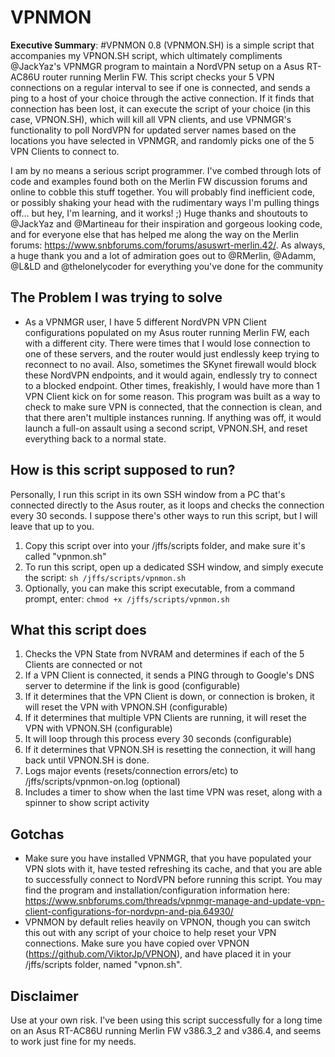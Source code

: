 # VPNMON

**Executive Summary**: #VPNMON 0.8 (VPNMON.SH) is a simple script that accompanies my VPNON.SH script, which ultimately compliments @JackYaz's VPNMGR program to maintain a NordVPN setup on a Asus RT-AC86U router running Merlin FW. This script checks your 5 VPN connections on a regular interval to see if one is connected, and sends a ping to a host of your choice through the active connection.  If it finds that connection has been lost, it can execute the script of your choice (in this case, VPNON.SH), which will kill all VPN clients, and use VPNMGR's functionality to poll NordVPN for updated server names based on the locations you have selected in VPNMGR, and randomly picks one of the 5 VPN Clients to connect to. 

I am by no means a serious script programmer. I've combed through lots of code and examples found both on the Merlin FW discussion forums and online to cobble this stuff together. You will probably find inefficient code, or possibly shaking your head with the rudimentary ways I'm pulling things off... but hey, I'm learning, and it works! ;)  Huge thanks and shoutouts to @JackYaz and @Martineau for their inspiration and gorgeous looking code, and for everyone else that has helped me along the way on the Merlin forums: https://www.snbforums.com/forums/asuswrt-merlin.42/.  As always, a huge thank you and a lot of admiration goes out to @RMerlin, @Adamm, @L&LD and @thelonelycoder for everything you've done for the community

The Problem I was trying to solve
---------------------------------
* As a VPNMGR user, I have 5 different NordVPN VPN Client configurations populated on my Asus router running Merlin FW, each with a different city.  There were times that I would lose connection to one of these servers, and the router would just endlessly keep trying to reconnect to no avail.  Also, sometimes the SKynet firewall would block these NordVPN endpoints, and it would again, endlessly try to connect to a blocked endpoint.  Other times, freakishly, I would have more than 1 VPN Client kick on for some reason.  This program was built as a way to check to make sure VPN is connected, that the connection is clean, and that there aren't multiple instances running.  If anything was off, it would launch a full-on assault using a second script, VPNON.SH, and reset everything back to a normal state.

How is this script supposed to run?
-----------------------------------
Personally, I run this script in its own SSH window from a PC that's connected directly to the Asus router, as it loops and checks the connection every 30 seconds. I suppose there's other ways to run this script, but I will leave that up to you.
1. Copy this script over into your /jffs/scripts folder, and make sure it's called "vpnmon.sh"
2. To run this script, open up a dedicated SSH window, and simply execute the script:
   ``sh /jffs/scripts/vpnmon.sh``
3. Optionally, you can make this script executable, from a command prompt, enter:
   ``chmod +x /jffs/scripts/vpnmon.sh``

What this script does
---------------------
1. Checks the VPN State from NVRAM and determines if each of the 5 Clients are connected or not
2. If a VPN Client is connected, it sends a PING through to Google's DNS server to determine if the link is good (configurable)
3. If it determines that the VPN Client is down, or connection is broken, it will reset the VPN with VPNON.SH (configurable)
4. If it determines that multiple VPN Clients are running, it will reset the VPN with VPNON.SH (configurable)
5. It will loop through this process every 30 seconds (configurable)
6. If it determines that VPNON.SH is resetting the connection, it will hang back until VPNON.SH is done.
7. Logs major events (resets/connection errors/etc) to /jffs/scripts/vpnmon-on.log (optional)
8. Includes a timer to show when the last time VPN was reset, along with a spinner to show script activity

Gotchas
-------
* Make sure you have installed VPNMGR, that you have populated your VPN slots with it, have tested refreshing its cache, and that you are able to successfully connect to NordVPN before running this script. You may find the program and installation/configuration information here: https://www.snbforums.com/threads/vpnmgr-manage-and-update-vpn-client-configurations-for-nordvpn-and-pia.64930/
* VPNMON by default relies heavily on VPNON, though you can switch this out with any script of your choice to help reset your VPN connections.  Make sure you have copied over VPNON (https://github.com/ViktorJp/VPNON), and have placed it in your /jffs/scripts folder, named "vpnon.sh".

Disclaimer
----------
Use at your own risk.  I've been using this script successfully for a long time on an Asus RT-AC86U running Merlin FW v386.3_2 and v386.4, and seems to work just fine for my needs.
